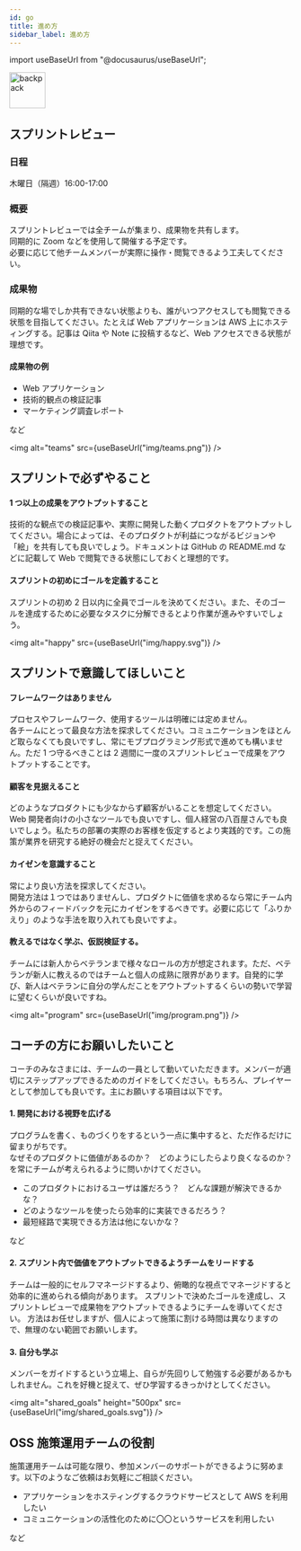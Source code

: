 ```yaml
---
id: go
title: 進め方
sidebar_label: 進め方
---
```


import useBaseUrl from "@docusaurus/useBaseUrl"; 

<div style={{ marginBottom: '20px' }}>
<img
alt="backpack"
width="64px"
src={useBaseUrl("img/backpack.png")}
/>
</div>

## スプリントレビュー

### 日程

木曜日（隔週）16:00-17:00

### 概要

スプリントレビューでは全チームが集まり、成果物を共有します。<br/>
同期的に Zoom などを使用して開催する予定です。<br/>
必要に応じて他チームメンバーが実際に操作・閲覧できるよう工夫してください。<br/>

### 成果物

同期的な場でしか共有できない状態よりも、誰がいつアクセスしても閲覧できる状態を目指してください。たとえば Web アプリケーションは AWS 上にホスティングする。記事は Qiita や Note に投稿するなど、Web アクセスできる状態が理想です。

#### 成果物の例

* Web アプリケーション
* 技術的観点の検証記事
* マーケティング調査レポート

など

<img
alt="teams"
src={useBaseUrl("img/teams.png")}
/>

## スプリントで必ずやること

#### 1 つ以上の成果をアウトプットすること

技術的な観点での検証記事や、実際に開発した動くプロダクトをアウトプットしてください。場合によっては、そのプロダクトが利益につながるビジョンや「絵」を共有しても良いでしょう。ドキュメントは GitHub の README.md などに記載して Web で閲覧できる状態にしておくと理想的です。

#### スプリントの初めにゴールを定義すること

スプリントの初め 2 日以内に全員でゴールを決めてください。また、そのゴールを達成するために必要なタスクに分解できるとより作業が進みやすいでしょう。

<img
alt="happy"
src={useBaseUrl("img/happy.svg")}
/>

## スプリントで意識してほしいこと

#### フレームワークはありません

プロセスやフレームワーク、使用するツールは明確には定めません。<br/>
各チームにとって最良な方法を探求してください。コミュニケーションをほとんど取らなくても良いですし、常にモブプログラミング形式で進めても構いません。ただ 1 つ守るべきことは 2 週間に一度のスプリントレビューで成果をアウトプットすることです。

#### 顧客を見据えること

どのようなプロダクトにも少なからず顧客がいることを想定してください。<br/>
Web 開発者向けの小さなツールでも良いですし、個人経営の八百屋さんでも良いでしょう。私たちの部署の実際のお客様を仮定するとより実践的です。この施策が業界を研究する絶好の機会だと捉えてください。

#### カイゼンを意識すること

常により良い方法を探求してください。<br/>
開発方法は１つではありませんし、プロダクトに価値を求めるなら常にチーム内外からのフィードバックを元にカイゼンをするべきです。必要に応じて「ふりかえり」のような手法を取り入れても良いですよ。

#### 教えるではなく学ぶ、仮説検証する。

チームには新人からベテランまで様々なロールの方が想定されます。ただ、ベテランが新人に教えるのではチームと個人の成熟に限界があります。自発的に学び、新人はベテランに自分の学んだことをアウトプットするくらいの勢いで学習に望むくらいが良いですね。

<img
alt="program"
src={useBaseUrl("img/program.png")}
/>

## コーチの方にお願いしたいこと

コーチのみなさまには、チームの一員として動いていただきます。メンバーが適切にステップアップできるためのガイドをしてください。もちろん、プレイヤーとして参加しても良いです。主にお願いする項目は以下です。

#### 1. 開発における視野を広げる

プログラムを書く、ものづくりをするという一点に集中すると、ただ作るだけに留まりがちです。<br/>
なぜそのプロダクトに価値があるのか？　どのようにしたらより良くなるのか？　を常にチームが考えられるように問いかけてください。

* このプロダクトにおけるユーザは誰だろう？　どんな課題が解決できるかな？
* どのようなツールを使ったら効率的に実装できるだろう？
* 最短経路で実現できる方法は他にないかな？

など

#### 2. スプリント内で価値をアウトプットできるようチームをリードする

チームは一般的にセルフマネージドするより、俯瞰的な視点でマネージドすると効率的に進められる傾向があります。
スプリントで決めたゴールを達成し、スプリントレビューで成果物をアウトプットできるようにチームを導いてください。
方法はお任せしますが、個人によって施策に割ける時間は異なりますので、無理のない範囲でお願いします。

#### 3. 自分も学ぶ

メンバーをガイドするという立場上、自らが先回りして勉強する必要があるかもしれません。これを好機と捉えて、ぜひ学習するきっかけとしてください。

<img
alt="shared_goals"
height="500px"
src={useBaseUrl("img/shared_goals.svg")}
/>

## OSS 施策運用チームの役割

施策運用チームは可能な限り、参加メンバーのサポートができるように努めます。以下のようなご依頼はお気軽にご相談ください。

* アプリケーションをホスティングするクラウドサービスとして AWS を利用したい
* コミュニケーションの活性化のために〇〇というサービスを利用したい

など
